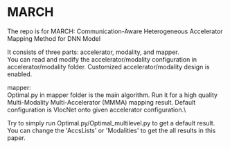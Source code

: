 # MARCH

The repo is for MARCH: Communication-Aware Heterogeneous Accelerator Mapping Method for DNN Model

It consists of three parts: accelerator, modality, and mapper.\
You can read and modify the accelerator/modality configuration in accelerator/modality folder. Customized accelerator/modality design is enabled.

mapper:\
Optimal.py in mapper folder is the main algorithm. Run it for a high quality Multi-Modality Multi-Accelerator (MMMA) mapping result. Default configuration is VlocNet onto given accelerator configuration.\

Try to simply run Optimal.py/Optimal_multilevel.py to get a default result.\
You can change the 'AccsLists' or 'Modalities' to get the all results in this paper.
